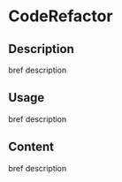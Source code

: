 # CodeRefactor
<h2> Description </h2>
<p> bref description </p>

<h2> Usage </h2>
<p> bref description </p>

<h2> Content </h2>
<p> bref description </p>